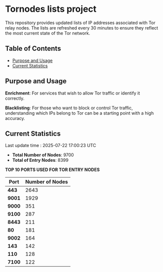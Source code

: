 # Tornodes lists project

This repository provides updated lists of IP addresses associated with Tor relay nodes. The lists are refreshed every 30 minutes to ensure they reflect the most current state of the Tor network.

## Table of Contents

- [Purpose and Usage](#purpose-and-usage)
- [Current Statistics](#current-statistics)


## Purpose and Usage

**Enrichment**: For services that wish to allow Tor traffic or identify it correctly.

**Blacklisting**: For those who want to block or control Tor traffic, understanding which IPs belong to Tor can be a starting point with a high accuracy.

## Current Statistics

Last update time : 2025-07-22 17:00:23 UTC

- **Total Number of Nodes**: 9700
- **Total of Entry Nodes**: 8399

**TOP 10 PORTS USED FOR TOR ENTRY NODES**

| **Port** | **Number of Nodes** |
|------|-----------------|
| **443**   | 2643  |
| **9001**   | 1929  |
| **9000**   | 351  |
| **9100**   | 287  |
| **8443**   | 211  |
| **80**   | 181  |
| **9002**   | 164  |
| **143**   | 142  |
| **110**   | 128  |
| **7100**   | 122  |

